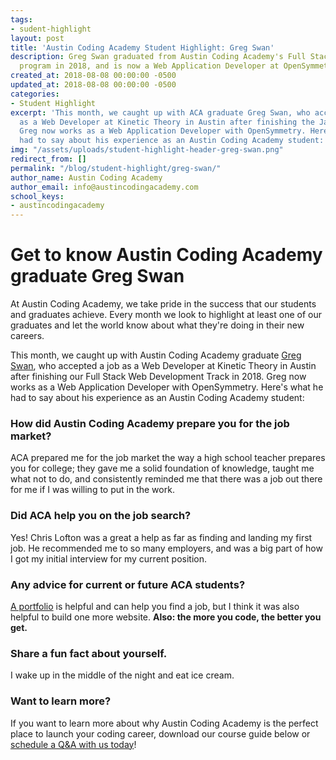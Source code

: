 ```yaml
---
tags:
- sudent-highlight
layout: post
title: 'Austin Coding Academy Student Highlight: Greg Swan'
description: Greg Swan graduated from Austin Coding Academy's Full Stack Web Development
  program in 2018, and is now a Web Application Developer at OpenSymmetry.
created_at: 2018-08-08 00:00:00 -0500
updated_at: 2018-08-08 00:00:00 -0500
categories:
- Student Highlight
excerpt: 'This month, we caught up with ACA graduate Greg Swan, who accepted a job
  as a Web Developer at Kinetic Theory in Austin after finishing the JavaScript track.
  Greg now works as a Web Application Developer with OpenSymmetry. Here''s what he
  had to say about his experience as an Austin Coding Academy student:'
img: "/assets/uploads/student-highlight-header-greg-swan.png"
redirect_from: []
permalink: "/blog/student-highlight/greg-swan/"
author_name: Austin Coding Academy
author_email: info@austincodingacademy.com
school_keys:
- austincodingacademy
---
```

# Get to know Austin Coding Academy graduate Greg Swan

At Austin Coding Academy, we take pride in the success that our students and graduates achieve. Every month we look to highlight at least one of our graduates and let the world know about what they're doing in their new careers.

This month, we caught up with Austin Coding Academy graduate [Greg Swan](), who accepted a job as a Web Developer at Kinetic Theory in Austin after finishing our Full Stack Web Development Track in 2018. Greg now works as a Web Application Developer with OpenSymmetry. Here's what he had to say about his experience as an Austin Coding Academy student:

### How did Austin Coding Academy prepare you for the job market?

ACA prepared me for the job market the way a high school teacher prepares you for college; they gave me a solid foundation of knowledge, taught me what not to do, and consistently reminded me that there was a job out there for me if I was willing to put in the work.

### Did ACA help you on the job search?

Yes! Chris Lofton was a great a help as far as finding and landing my first job. He recommended me to so many employers, and was a big part of how I got my initial interview for my current position.

### Any advice for current or future ACA students?

[A portfolio](https://gcswan.github.io/Resume/) is helpful and can help you find a job, but I think it was also helpful to build one more website. **Also: the more you code, the better you get.**

### Share a fun fact about yourself.

I wake up in the middle of the night and eat ice cream.

### Want to learn more?

If you want to learn more about why Austin Coding Academy is the perfect place to launch your coding career, download our course guide below or [schedule a Q&A with us today](https://acaappointment.acuityscheduling.com/schedule.php?appointmentType=1406673)!